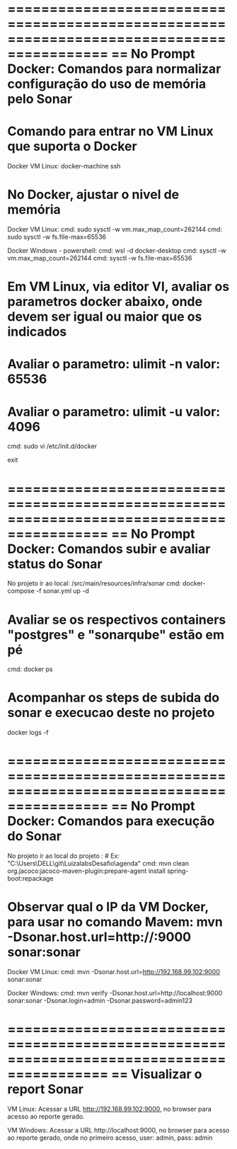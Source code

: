 ==========================================================================================
== No Prompt Docker: Comandos para normalizar configuração do uso de memória pelo Sonar 
==========================================================================================

# Comando para entrar no VM Linux que suporta o Docker
Docker VM Linux:
 docker-machine ssh

# No Docker, ajustar o nivel de memória 
Docker VM Linux:
 cmd: sudo sysctl -w vm.max_map_count=262144
 cmd: sudo sysctl -w fs.file-max=65536

Docker Windows - powershell:
 cmd: wsl -d docker-desktop
 cmd: sysctl -w vm.max_map_count=262144
 cmd: sysctl -w fs.file-max=65536

# Em VM Linux, via editor VI, avaliar os parametros docker abaixo, onde devem ser igual ou maior que os indicados
# Avaliar o parametro: ulimit -n valor: 65536
# Avaliar o parametro: ulimit -u valor: 4096
cmd: sudo vi /etc/init.d/docker

exit

==========================================================================================
== No Prompt Docker: Comandos subir e avaliar status do Sonar
==========================================================================================

No projeto ir ao local: /src/main/resources/infra/sonar
cmd: docker-compose -f sonar.yml up -d

# Avaliar se os respectivos containers "postgres" e "sonarqube" estão em pé
cmd: docker ps 

# Acompanhar os steps de subida do sonar e execucao deste no projeto
docker logs -f <CONTAINER ID >

==========================================================================================
== No Prompt Docker: Comandos para execução do Sonar
==========================================================================================
No projeto ir ao local do projeto : # Ex: "C:\Users\DELL\git\LuizalabsDesafio\agenda" 
cmd: mvn clean org.jacoco:jacoco-maven-plugin:prepare-agent install spring-boot:repackage

# Observar qual o IP da VM Docker, para usar no comando Mavem: mvn -Dsonar.host.url=http://<IP VM DOCKER>:9000 sonar:sonar
Docker VM Linux:
cmd: mvn -Dsonar.host.url=http://192.168.99.102:9000 sonar:sonar

Docker Windows:
cmd: mvn verify -Dsonar.host.url=http://localhost:9000 sonar:sonar -Dsonar.login=admin -Dsonar.password=admin123


==========================================================================================
== Visualizar o report Sonar
==========================================================================================
VM Linux:
 Acessar a URL http://192.168.99.102:9000, no browser para acesso ao reporte gerado.

VM Windows:
 Acessar a URL http://localhost:9000, no browser para acesso ao reporte gerado, onde no primeiro acesso, user: admin, pass: admin
 